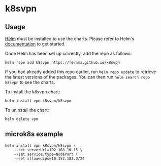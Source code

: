 # k8svpn

## Usage

[Helm](https://helm.sh) must be installed to use the charts.  Please refer to
Helm's [documentation](https://helm.sh/docs) to get started.

Once Helm has been set up correctly, add the repo as follows:

    helm repo add k8svpn https://ferama.github.io/k8svpn

If you had already added this repo earlier, run `helm repo update` to retrieve
the latest versions of the packages.  You can then run `helm search repo
k8svpn` to see the charts.

To install the k8svpn chart:

    helm install vpn k8svpn/k8svpn

To uninstall the chart:

    helm delete vpn

## microk8s example
```
helm install vpn k8svpn/k8svpn \
    --set serverUrl=192.168.10.15 \
    --set service.type=NodePort \
    --set allowedips=10.152.183.0/24
```